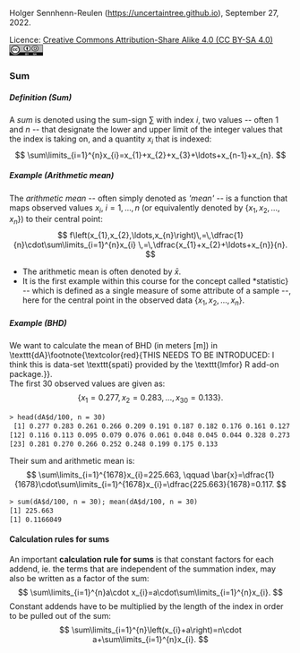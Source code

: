 Holger Sennhenn-Reulen (https://uncertaintree.github.io), September 27, 2022. 

Licence: [Creative Commons Attribution-Share Alike 4.0 (CC BY-SA 4.0)   <img src="https://github.com/uncertaintree/uncertaintree.github.io/blob/master/oer/cc_by_sa.png" width="60" height="20">](https://creativecommons.org/licenses/by-sa/4.0/)

### Sum
##### Definition (Sum)
A *sum* is denoted using the sum-sign $\sum$ with index $i$, two values -- often $1$ and $n$ -- that designate the lower and upper limit of the integer values that the index is taking on, and a quantity $x_{i}$ that is indexed:
$$
\sum\limits_{i=1}^{n}x_{i}=x_{1}+x_{2}+x_{3}+\ldots+x_{n-1}+x_{n}.
$$
##### Example (Arithmetic mean)
The *arithmetic mean* -- often simply denoted as *'mean'* -- is a function that maps observed values $x_{i}$, $i=1,\ldots,n$ (or equivalently denoted by $\left\{x_{1},x_{2},\ldots,x_{n}\right\}$) to their central point:
$$
f\left(x_{1},x_{2},\ldots,x_{n}\right)\,=\,\dfrac{1}{n}\cdot\sum\limits_{i=1}^{n}x_{i}
\,=\,\dfrac{x_{1}+x_{2}+\ldots+x_{n}}{n}.
$$

- The arithmetic mean is often denoted by $\bar{x}$.
- It is the first example within this course for the concept called *statistic} -- which is defined as a single measure of some attribute of a sample --, here for the central point in the observed data $\left\{x_{1},x_{2},\ldots,x_{n}\right\}$.

##### Example (BHD)
We want to calculate the mean of BHD (in meters [m]) in \texttt{dA}\footnote{\textcolor{red}{THIS NEEDS TO BE INTRODUCED: I think this is data-set \texttt{spati} provided by the \texttt{lmfor} R add-on package.}}.  
The first 30 observed values are given as: 
$$\left\{x_{1}=0.277,x_{2}=0.283,\ldots,x_{30}=0.133\right\}.$$
```
> head(dA$d/100, n = 30)
 [1] 0.277 0.283 0.261 0.266 0.209 0.191 0.187 0.182 0.176 0.161 0.127
[12] 0.116 0.113 0.095 0.079 0.076 0.061 0.048 0.045 0.044 0.328 0.273
[23] 0.281 0.270 0.266 0.252 0.248 0.199 0.175 0.133
```
Their sum and arithmetic mean is:
$$
\sum\limits_{i=1}^{1678}x_{i}=225.663, \qquad \bar{x}=\dfrac{1}{1678}\cdot\sum\limits_{i=1}^{1678}x_{i}=\dfrac{225.663}{1678}=0.117.
$$
```
> sum(dA$d/100, n = 30); mean(dA$d/100, n = 30)
[1] 225.663
[1] 0.1166049
```

#### Calculation rules for sums
An important **calculation rule for sums** is that constant factors for each addend, ie. the terms that are independent of the summation index, may also be written as a factor of the sum: 
$$
\sum\limits_{i=1}^{n}a\cdot x_{i}=a\cdot\sum\limits_{i=1}^{n}x_{i}.
$$
Constant addends have to be multiplied by the length of the index in order to be pulled out of the sum:
$$
\sum\limits_{i=1}^{n}\left(x_{i}+a\right)=n\cdot a+\sum\limits_{i=1}^{n}x_{i}.
$$